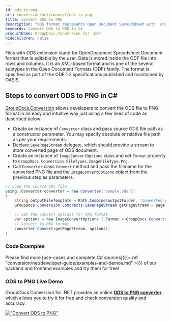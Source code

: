 ```yaml
---
id: ods-to-png
url: conversion/net/convert/ods-to-png
title: Convert ODS to PNG
description: "ODS format represents Open Document Spreadsheet with .ods extension. Learn how to convert ODS to PNG file programmatically in C# language using GroupDocs.Conversion for .NET library."
keywords: Convert ODS to PNG in C#
productName: GroupDocs.Conversion for .NET
hideChildren: False
---
```


Files with ODS extension stand for OpenDocument Spreadsheet Document format that is editable by the user. Data is stored inside the ODF file into rows and columns. It is an XML-based format and is one of the several subtypes in the Open Document Formats (ODF) family. The format is specified as part of the ODF 1.2 specifications published and maintained by OASIS.

## Steps to convert ODS to PNG in C#

[GroupDocs.Conversion](https://products.groupdocs.com/conversion/net) allows developers to convert the ODS file to PNG format in an easy and intuitive way just using a few lines of code as described below:

* Create an instance of `Converter` class and pass source ODS file path as a constructor parameter. You may specify absolute or relative file path as per your requirements. 
* Declare `SavePageStream` delegate, which should provide a stream to store converted page of ODS document.
* Create an instance of `ImageConvertOptions` class and set `Format` property to `GroupDocs.Conversion.FileTypes.ImageFileType.Png`.
* Call `Converter` class `Convert` method and pass the filename for the converted PNG file and the `ImageConvertOptions` object from the previous step as parameters.

```csharp
// Load the source ODS file
using (Converter converter = new Converter("sample.ods"))
{
    string outputFileTemplate = Path.Combine(outputFolder, "converted-page-{0}.png");
    GroupDocs.Conversion.Contracts.SavePageStream getPageStream = page => new FileStream(string.Format(outputFileTemplate, page), FileMode.Create);

    // Set the convert options for PNG format
    var options = new ImageConvertOptions { Format = GroupDocs.Conversion.FileTypes.ImageFileType.Png };   
    // Convert to PNG format
    converter.Convert(getPageStream, options);
}
```

### Code Examples

Please find more [use-cases and complete C# sources]({{< ref "conversion/net/developer-guide/examples-and-demos.md" >}}) of our backend and frontend examples and try them for free!

### ODS to PNG Live Demo

GroupDocs.Conversion for .NET provides an online [**ODS to PNG converter**](https://products.groupdocs.app/conversion/ods-to-png), which allows you to try it for free and check conversion quality and accuracy.

[!["Convert ODS to PNG"](conversion/net/images/convert-to-png/convert-ods-to-png.png)](https://products.groupdocs.app/conversion/ods-to-png)